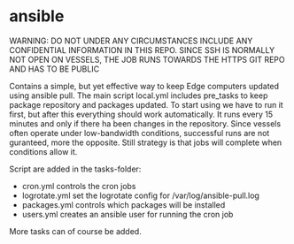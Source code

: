 # ansible
WARNING: DO NOT UNDER ANY CIRCUMSTANCES INCLUDE ANY CONFIDENTIAL INFORMATION IN THIS REPO. SINCE SSH IS NORMALLY NOT OPEN ON VESSELS, THE JOB RUNS TOWARDS THE HTTPS GIT REPO AND HAS TO BE PUBLIC

Contains a simple, but yet effective way to keep Edge computers updated using ansible pull. The main script local.yml includes pre_tasks to keep package repository and packages updated. To start using we have to run it first, but after this everything should work automatically. It runs every 15 minutes and only if there ha been changes in the repository. Since vessels often operate under low-bandwidth conditions, successful runs are not guranteed, more the opposite. Still strategy is that jobs will complete when conditions allow it.

Script are added in the tasks-folder:

- cron.yml controls the cron jobs
- logrotate.yml set the logrotate config for /var/log/ansible-pull.log
- packages.yml controls which packages will be installed
- users.yml creates an ansible user for running the cron job

More tasks can of course be added.

